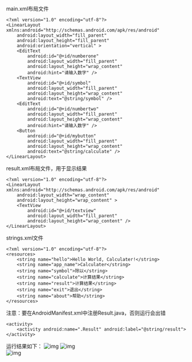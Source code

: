 main.xml布局文件
```  
<?xml version="1.0" encoding="utf-8"?>
<LinearLayout xmlns:android="http://schemas.android.com/apk/res/android"
    android:layout_width="fill_parent"
    android:layout_height="fill_parent"
    android:orientation="vertical" >
    <EditText
        android:id="@+id/numberone"
        android:layout_width="fill_parent"
        android:layout_height="wrap_content"
        android:hint="请输入数字" />
    <TextView
        android:id="@+id/symbol"
        android:layout_width="fill_parent"
        android:layout_height="wrap_content"
        android:text="@string/symbol" />
    <EditText
        android:id="@+id/numbertwo"
        android:layout_width="fill_parent"
        android:layout_height="wrap_content"
        android:hint="请输入数字" />
    <Button
        android:id="@+id/mybutton"
        android:layout_width="fill_parent"
        android:layout_height="wrap_content"
        android:text="@string/calculate" />
</LinearLayout>
```
result.xml布局文件，用于显示结果
```  
<?xml version="1.0" encoding="utf-8"?>
<LinearLayout xmlns:android="http://schemas.android.com/apk/res/android"
    android:layout_width="wrap_content"
    android:layout_height="wrap_content" >
    <TextView
        android:id="@+id/textview"
        android:layout_width="fill_parent"
        android:layout_height="wrap_content" />
</LinearLayout>
```
strings.xml文件
```  
<?xml version="1.0" encoding="utf-8"?>
<resources>
	<string name="hello">Hello World, Calculater!</string>
	<string name="app_name">Calculater</string>
	<string name="symbol">除以</string>
	<string name="calculate">计算结果</string>
	<string name="result">计算结果</string>
	<string name="exit">退出</string>
	<string name="about">帮助</string>
</resources>
```
注意：要在AndroidManifest.xml中注册Result.java，否则运行会出错
```  
<activity>
	<activity android:name=".Result" android:label="@string/result">
</activity>
```
运行结果如下：
![img](http://emanual.github.io/md-android/img/view_edittext/04_edittext.jpg) 
![img](http://emanual.github.io/md-android/img/view_edittext/04_edittext2.jpg)  
![img](http://emanual.github.io/md-android/img/view_edittext/04_edittext3.jpg) 